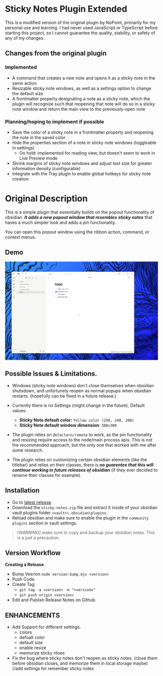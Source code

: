# Sticky Notes Plugin Extended

This is a modified version of the original plugin by NoPoint, primarily for my personal use and learning. I had never used JavaScript or TypeScript before starting this project, so I cannot guarantee the quality, stability, or safety of any of my changes.

## Changes from the original plugin
### Implemented
- A command that creates a new note and opens it as a sticky note in the same action
- Resizable sticky note windows, as well as a settings option to change the default size
- A frontmatter property designating a note as a sticky note, which the plugin will recognize such that reopening that note will do so in a sticky note window and return the main view to the previously-open note

### Planning/hoping to implement if possible
- Save the color of a sticky note in a frontmatter property and reopening the note in the saved color
- Hide the properties section of a note in sticky note windows (toggleable in settings)
    - On hold: implemented for reading view, but doesn't seem to work in Live Preview mode
- Shrink margins of sticky note windows and adjust text size for greater information density (configurable)
- Integrate with the Tray plugin to enable global hotkeys for sticky note creation

# Original Description

This is a simple plugin that essentially builds on the popout functionality of obsidian. **_It adds a new popout window that resembles sticky notes_** that haves a much simpler look and adds a pin functionality. 

You can open this popout window using the ribbon action, command, or context menus.

## Demo

![Demo Video](https://github.com/Abdo-reda/obsidian-sticky-notes-plugin/blob/main/assets/demo.gif?raw=true)

## Possible Issues & Limitations.

- Windows (sticky note windows) don't close themselves when obsidian shutsdown, and unfortunely reopen as normal popups when obsidian restarts. (hopefully can be fixed in a future release.)

- Currently there is no Settings (might change in the future), Default values:
    - **Sticky Note default color:** `Yellow color (250, 240, 208)`
    - **Sticky Note default window dimension**: `300x300`


- The plugin relies on `@electorn/remote` to work, as the pin functionality and resizing require access to the node/main process apis. This is not the recommended approach, but the only one that worked with me after some research.

- The plugin relies on customizing certain obsidian elements (like the titlebar) and relies on their classes, there is _**no guarentee that this will continue working in future releases of obsidian**_ (if they ever decided to rename their classes for example).

## Installation

- Go to [latest release](https://github.com/Abdo-reda/obsidian-sticky-notes-plugin/releases/latest).
- Download the `sticky-notes.zip` file and extract it inside of your obsidian vault plugins folder `<vault>\.obsidian\plugins`.
- Reload obsidian and make sure to enable the plugin in the `community plugins` section in vault settings.

> [WARNING] make sure to copy and backup your obsidian notes. This is a just a precaution.

## Version Workflow

**Creating a Release**
- Bump Vesrion `node version-bump.mjs <version>`
- Push Code.
- Create Tag:
    - `git tag -a <version> -m "<version>"`
    - `git push origin <version>`
- Edit and Publish Release Notes on Github.


## ENHANCEMENTS
- Add Support for different settings.
    - colors
    - defualt color
    - default size
    - enable resize
    - memorize sticky ntoes
- Fix the bug where sticky notes don't reopen as sticky notes. (close them before obsidian closes, and memorize them in local storage maybe)
    //add settings for remember sticky notes